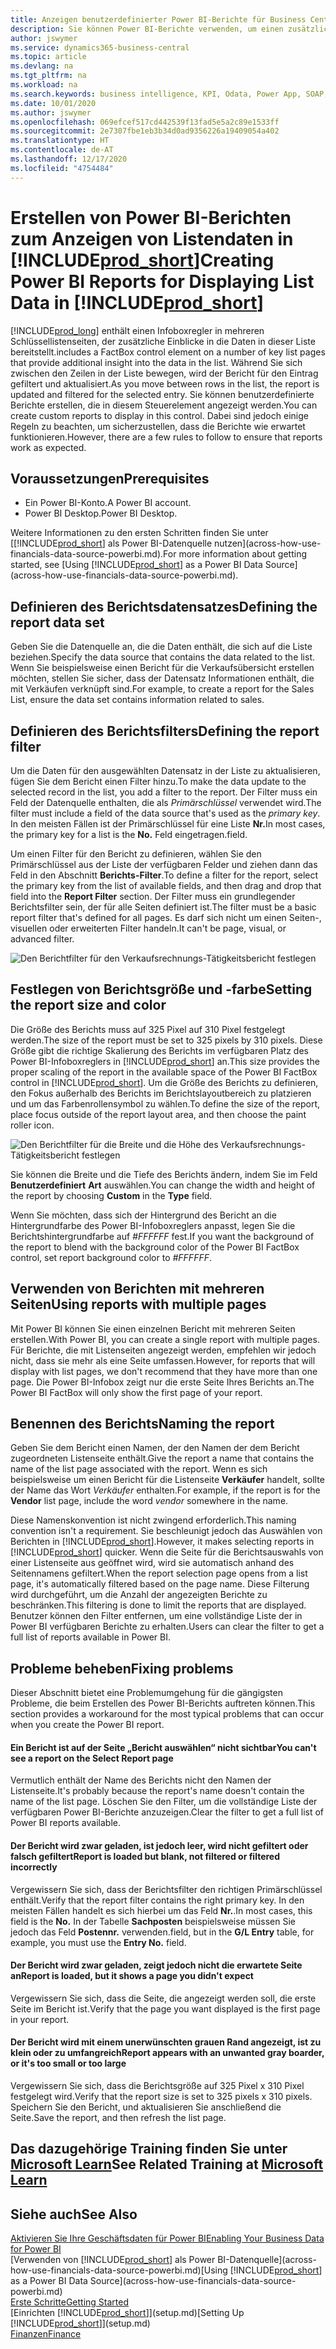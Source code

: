 ```yaml
---
title: Anzeigen benutzerdefinierter Power BI-Berichte für Business Central-Daten | Microsoft Docs
description: Sie können Power BI-Berichte verwenden, um einen zusätzlichen Einblick in Daten in Listen zu gewinnen.
author: jswymer
ms.service: dynamics365-business-central
ms.topic: article
ms.devlang: na
ms.tgt_pltfrm: na
ms.workload: na
ms.search.keywords: business intelligence, KPI, Odata, Power App, SOAP, analysis
ms.date: 10/01/2020
ms.author: jswymer
ms.openlocfilehash: 069efcef517cd442539f13fad5e5a2c89e1533ff
ms.sourcegitcommit: 2e7307fbe1eb3b34d0ad9356226a19409054a402
ms.translationtype: HT
ms.contentlocale: de-AT
ms.lasthandoff: 12/17/2020
ms.locfileid: "4754484"
---
```

# <a name="creating-power-bi-reports-for-displaying-list-data-in-prod_short"></a><span data-ttu-id="2825d-103">Erstellen von Power BI-Berichten zum Anzeigen von Listendaten in [!INCLUDE[prod_short](includes/prod_short.md)]</span><span class="sxs-lookup"><span data-stu-id="2825d-103">Creating Power BI Reports for Displaying List Data in [!INCLUDE[prod_short](includes/prod_short.md)]</span></span>

[!INCLUDE[prod_long](includes/prod_long.md)] <span data-ttu-id="2825d-104">enthält einen Infoboxregler in mehreren Schlüssellistenseiten, der zusätzliche Einblicke in die Daten in dieser Liste bereitstellt.</span><span class="sxs-lookup"><span data-stu-id="2825d-104">includes a FactBox control element on a number of key list pages that provide additional insight into the data in the list.</span></span> <span data-ttu-id="2825d-105">Während Sie sich zwischen den Zeilen in der Liste bewegen, wird der Bericht für den Eintrag gefiltert und aktualisiert.</span><span class="sxs-lookup"><span data-stu-id="2825d-105">As you move between rows in the list, the report is updated and filtered for the selected entry.</span></span> <span data-ttu-id="2825d-106">Sie können benutzerdefinierte Berichte erstellen, die in diesem Steuerelement angezeigt werden.</span><span class="sxs-lookup"><span data-stu-id="2825d-106">You can create custom reports to display in this control.</span></span> <span data-ttu-id="2825d-107">Dabei sind jedoch einige Regeln zu beachten, um sicherzustellen, dass die Berichte wie erwartet funktionieren.</span><span class="sxs-lookup"><span data-stu-id="2825d-107">However, there are a few rules to follow to ensure that reports work as expected.</span></span>  

## <a name="prerequisites"></a><span data-ttu-id="2825d-108">Voraussetzungen</span><span class="sxs-lookup"><span data-stu-id="2825d-108">Prerequisites</span></span>

- <span data-ttu-id="2825d-109">Ein Power BI-Konto.</span><span class="sxs-lookup"><span data-stu-id="2825d-109">A Power BI account.</span></span>
- <span data-ttu-id="2825d-110">Power BI Desktop.</span><span class="sxs-lookup"><span data-stu-id="2825d-110">Power BI Desktop.</span></span>

<span data-ttu-id="2825d-111">Weitere Informationen zu den ersten Schritten finden Sie unter [[!INCLUDE[prod_short](includes/prod_short.md)] als Power BI-Datenquelle nutzen](across-how-use-financials-data-source-powerbi.md).</span><span class="sxs-lookup"><span data-stu-id="2825d-111">For more information about getting started, see [Using [!INCLUDE[prod_short](includes/prod_short.md)] as a Power BI Data Source](across-how-use-financials-data-source-powerbi.md).</span></span>

## <a name="defining-the-report-data-set"></a><span data-ttu-id="2825d-112">Definieren des Berichtsdatensatzes</span><span class="sxs-lookup"><span data-stu-id="2825d-112">Defining the report data set</span></span>

<span data-ttu-id="2825d-113">Geben Sie die Datenquelle an, die die Daten enthält, die sich auf die Liste beziehen.</span><span class="sxs-lookup"><span data-stu-id="2825d-113">Specify the data source that contains the data related to the list.</span></span> <span data-ttu-id="2825d-114">Wenn Sie beispielsweise einen Bericht für die Verkaufsübersicht erstellen möchten, stellen Sie sicher, dass der Datensatz Informationen enthält, die mit Verkäufen verknüpft sind.</span><span class="sxs-lookup"><span data-stu-id="2825d-114">For example, to create a report for the Sales List, ensure the data set contains information related to sales.</span></span>  

## <a name="defining-the-report-filter"></a><span data-ttu-id="2825d-115">Definieren des Berichtsfilters</span><span class="sxs-lookup"><span data-stu-id="2825d-115">Defining the report filter</span></span>

<span data-ttu-id="2825d-116">Um die Daten für den ausgewählten Datensatz in der Liste zu aktualisieren, fügen Sie dem Bericht einen Filter hinzu.</span><span class="sxs-lookup"><span data-stu-id="2825d-116">To make the data update to the selected record in the list, you add a filter to the report.</span></span> <span data-ttu-id="2825d-117">Der Filter muss ein Feld der Datenquelle enthalten, die als *Primärschlüssel* verwendet wird.</span><span class="sxs-lookup"><span data-stu-id="2825d-117">The filter must include a field of the data source that's used as the *primary key*.</span></span> <span data-ttu-id="2825d-118">In den meisten Fällen ist der Primärschlüssel für eine Liste **Nr.**</span><span class="sxs-lookup"><span data-stu-id="2825d-118">In most cases, the primary key for a list is the **No.**</span></span> <span data-ttu-id="2825d-119">Feld eingetragen.</span><span class="sxs-lookup"><span data-stu-id="2825d-119">field.</span></span>

<span data-ttu-id="2825d-120">Um einen Filter für den Bericht zu definieren, wählen Sie den Primärschlüssel aus der Liste der verfügbaren Felder und ziehen dann das Feld in den Abschnitt **Berichts-Filter**.</span><span class="sxs-lookup"><span data-stu-id="2825d-120">To define a filter for the report, select the primary key from the list of available fields, and then drag and drop that field into the **Report Filter** section.</span></span> <span data-ttu-id="2825d-121">Der Filter muss ein grundlegender Berichtsfilter sein, der für alle Seiten definiert ist.</span><span class="sxs-lookup"><span data-stu-id="2825d-121">The filter must be a basic report filter that's defined for all pages.</span></span> <span data-ttu-id="2825d-122">Es darf sich nicht um einen Seiten-, visuellen oder erweiterten Filter handeln.</span><span class="sxs-lookup"><span data-stu-id="2825d-122">It can't be page, visual, or advanced filter.</span></span>

![Den Berichtfilter für den Verkaufsrechnungs-Tätigkeitsbericht festlegen](./media/across-how-use-powerbi-reports-factbox/financials-powerbi-report-filter-v3.png)

## <a name="setting-the-report-size-and-color"></a><span data-ttu-id="2825d-124">Festlegen von Berichtsgröße und -farbe</span><span class="sxs-lookup"><span data-stu-id="2825d-124">Setting the report size and color</span></span>

<span data-ttu-id="2825d-125">Die Größe des Berichts muss auf 325 Pixel auf 310 Pixel festgelegt werden.</span><span class="sxs-lookup"><span data-stu-id="2825d-125">The size of the report must be set to 325 pixels by 310 pixels.</span></span> <span data-ttu-id="2825d-126">Diese Größe gibt die richtige Skalierung des Berichts im verfügbaren Platz des Power BI-Infoboxreglers in [!INCLUDE[prod_short](includes/prod_short.md)] an.</span><span class="sxs-lookup"><span data-stu-id="2825d-126">This size provides the proper scaling of the report in the available space of the Power BI FactBox control in [!INCLUDE[prod_short](includes/prod_short.md)].</span></span> <span data-ttu-id="2825d-127">Um die Größe des Berichts zu definieren, den Fokus außerhalb des Berichts im Berichtslayoutbereich zu platzieren und um das Farbenrollensymbol zu wählen.</span><span class="sxs-lookup"><span data-stu-id="2825d-127">To define the size of the report, place focus outside of the report layout area, and then choose the paint roller icon.</span></span>

![Den Berichtfilter für die Breite und die Höhe des Verkaufsrechnungs-Tätigkeitsbericht festlegen](./media/across-how-use-powerbi-reports-factbox/financials-powerbi-report-sizing-v3.png)

<span data-ttu-id="2825d-129">Sie können die Breite und die Tiefe des Berichts ändern, indem Sie im Feld **Benutzerdefiniert** **Art** auswählen.</span><span class="sxs-lookup"><span data-stu-id="2825d-129">You can change the width and height of the report by choosing **Custom** in the **Type** field.</span></span>

<span data-ttu-id="2825d-130">Wenn Sie möchten, dass sich der Hintergrund des Bericht an die Hintergrundfarbe des Power BI-Infoboxreglers anpasst, legen Sie die Berichtshintergrundfarbe auf *#FFFFFF* fest.</span><span class="sxs-lookup"><span data-stu-id="2825d-130">If you want the background of the report to blend with the background color of the Power BI FactBox control, set report background color to *#FFFFFF*.</span></span> 

## <a name="using-reports-with-multiple-pages"></a><span data-ttu-id="2825d-131">Verwenden von Berichten mit mehreren Seiten</span><span class="sxs-lookup"><span data-stu-id="2825d-131">Using reports with multiple pages</span></span>

<span data-ttu-id="2825d-132">Mit Power BI können Sie einen einzelnen Bericht mit mehreren Seiten erstellen.</span><span class="sxs-lookup"><span data-stu-id="2825d-132">With Power BI, you can create a single report with multiple pages.</span></span> <span data-ttu-id="2825d-133">Für Berichte, die mit Listenseiten angezeigt werden, empfehlen wir jedoch nicht, dass sie mehr als eine Seite umfassen.</span><span class="sxs-lookup"><span data-stu-id="2825d-133">However, for reports that will display with list pages, we don't recommend that they have more than one page.</span></span> <span data-ttu-id="2825d-134">Die Power BI-Infobox zeigt nur die erste Seite Ihres Berichts an.</span><span class="sxs-lookup"><span data-stu-id="2825d-134">The Power BI FactBox will only show the first page of your report.</span></span>

## <a name="naming-the-report"></a><span data-ttu-id="2825d-135">Benennen des Berichts</span><span class="sxs-lookup"><span data-stu-id="2825d-135">Naming the report</span></span>

<span data-ttu-id="2825d-136">Geben Sie dem Bericht einen Namen, der den Namen der dem Bericht zugeordneten Listenseite enthält.</span><span class="sxs-lookup"><span data-stu-id="2825d-136">Give the report a name that contains the name of the list page associated with the report.</span></span> <span data-ttu-id="2825d-137">Wenn es sich beispielsweise um einen Bericht für die Listenseite **Verkäufer** handelt, sollte der Name das Wort *Verkäufer* enthalten.</span><span class="sxs-lookup"><span data-stu-id="2825d-137">For example, if the report is for the **Vendor** list page, include the word *vendor* somewhere in the name.</span></span>  

<span data-ttu-id="2825d-138">Diese Namenskonvention ist nicht zwingend erforderlich.</span><span class="sxs-lookup"><span data-stu-id="2825d-138">This naming convention isn't a requirement.</span></span> <span data-ttu-id="2825d-139">Sie beschleunigt jedoch das Auswählen von Berichten in [!INCLUDE[prod_short](includes/prod_short.md)].</span><span class="sxs-lookup"><span data-stu-id="2825d-139">However, it makes selecting reports in [!INCLUDE[prod_short](includes/prod_short.md)] quicker.</span></span> <span data-ttu-id="2825d-140">Wenn die Seite für die Berichtsauswahls von einer Listenseite aus geöffnet wird, wird sie automatisch anhand des Seitennamens gefiltert.</span><span class="sxs-lookup"><span data-stu-id="2825d-140">When the report selection page opens from a list page, it's automatically filtered based on the page name.</span></span> <span data-ttu-id="2825d-141">Diese Filterung wird durchgeführt, um die Anzahl der angezeigten Berichte zu beschränken.</span><span class="sxs-lookup"><span data-stu-id="2825d-141">This filtering is done to limit the reports that are displayed.</span></span> <span data-ttu-id="2825d-142">Benutzer können den Filter entfernen, um eine vollständige Liste der in Power BI verfügbaren Berichte zu erhalten.</span><span class="sxs-lookup"><span data-stu-id="2825d-142">Users can clear the filter to get a full list of reports available in Power BI.</span></span>  

## <a name="fixing-problems"></a><span data-ttu-id="2825d-143">Probleme beheben</span><span class="sxs-lookup"><span data-stu-id="2825d-143">Fixing problems</span></span>

<span data-ttu-id="2825d-144">Dieser Abschnitt bietet eine Problemumgehung für die gängigsten Probleme, die beim Erstellen des Power BI-Berichts auftreten können.</span><span class="sxs-lookup"><span data-stu-id="2825d-144">This section provides a workaround for the most typical problems that can occur when you create the Power BI report.</span></span>  

#### <a name="you-cant-see-a-report-on-the-select-report-page"></a><span data-ttu-id="2825d-145">Ein Bericht ist auf der Seite „Bericht auswählen“ nicht sichtbar</span><span class="sxs-lookup"><span data-stu-id="2825d-145">You can't see a report on the Select Report page</span></span>

<span data-ttu-id="2825d-146">Vermutlich enthält der Name des Berichts nicht den Namen der Listenseite.</span><span class="sxs-lookup"><span data-stu-id="2825d-146">It's probably because the report's name doesn't contain the name of the list page.</span></span> <span data-ttu-id="2825d-147">Löschen Sie den Filter, um die vollständige Liste der verfügbaren Power BI-Berichte anzuzeigen.</span><span class="sxs-lookup"><span data-stu-id="2825d-147">Clear the filter to get a full list of Power BI reports available.</span></span>  

#### <a name="report-is-loaded-but-blank-not-filtered-or-filtered-incorrectly"></a><span data-ttu-id="2825d-148">Der Bericht wird zwar geladen, ist jedoch leer, wird nicht gefiltert oder falsch gefiltert</span><span class="sxs-lookup"><span data-stu-id="2825d-148">Report is loaded but blank, not filtered or filtered incorrectly</span></span>

<span data-ttu-id="2825d-149">Vergewissern Sie sich, dass der Berichtsfilter den richtigen Primärschlüssel enthält.</span><span class="sxs-lookup"><span data-stu-id="2825d-149">Verify that the report filter contains the right primary key.</span></span> <span data-ttu-id="2825d-150">In den meisten Fällen handelt es sich hierbei um das Feld **Nr.**.</span><span class="sxs-lookup"><span data-stu-id="2825d-150">In most cases, this field is the **No.**</span></span> <span data-ttu-id="2825d-151">In der Tabelle **Sachposten** beispielsweise müssen Sie jedoch das Feld **Postennr.** verwenden.</span><span class="sxs-lookup"><span data-stu-id="2825d-151">field, but in the **G/L Entry** table, for example, you must use the **Entry No.** field.</span></span>

#### <a name="report-is-loaded-but-it-shows-a-page-you-didnt-expect"></a><span data-ttu-id="2825d-152">Der Bericht wird zwar geladen, zeigt jedoch nicht die erwartete Seite an</span><span class="sxs-lookup"><span data-stu-id="2825d-152">Report is loaded, but it shows a page you didn't expect</span></span>

<span data-ttu-id="2825d-153">Vergewissern Sie sich, dass die Seite, die angezeigt werden soll, die erste Seite im Bericht ist.</span><span class="sxs-lookup"><span data-stu-id="2825d-153">Verify that the page you want displayed is the first page in your report.</span></span>  

#### <a name="report-appears-with-an-unwanted-gray-boarder-or-its-too-small-or-too-large"></a><span data-ttu-id="2825d-154">Der Bericht wird mit einem unerwünschten grauen Rand angezeigt, ist zu klein oder zu umfangreich</span><span class="sxs-lookup"><span data-stu-id="2825d-154">Report appears with an unwanted gray boarder, or it's too small or too large</span></span>

<span data-ttu-id="2825d-155">Vergewissern Sie sich, dass die Berichtsgröße auf 325 Pixel x 310 Pixel festgelegt wird.</span><span class="sxs-lookup"><span data-stu-id="2825d-155">Verify that the report size is set to 325 pixels x 310 pixels.</span></span> <span data-ttu-id="2825d-156">Speichern Sie den Bericht, und aktualisieren Sie anschließend die Seite.</span><span class="sxs-lookup"><span data-stu-id="2825d-156">Save the report, and then refresh the list page.</span></span>  

## <a name="see-related-training-at-microsoft-learn"></a><span data-ttu-id="2825d-157">Das dazugehörige Training finden Sie unter [Microsoft Learn](/learn/modules/configure-powerbi-excel-dynamics-365-business-central/index)</span><span class="sxs-lookup"><span data-stu-id="2825d-157">See Related Training at [Microsoft Learn](/learn/modules/configure-powerbi-excel-dynamics-365-business-central/index)</span></span>

## <a name="see-also"></a><span data-ttu-id="2825d-158">Siehe auch</span><span class="sxs-lookup"><span data-stu-id="2825d-158">See Also</span></span>

[<span data-ttu-id="2825d-159">Aktivieren Sie Ihre Geschäftsdaten für Power BI</span><span class="sxs-lookup"><span data-stu-id="2825d-159">Enabling Your Business Data for Power BI</span></span>](admin-powerbi.md)  
<span data-ttu-id="2825d-160">[Verwenden von [!INCLUDE[prod_short](includes/prod_short.md)] als Power BI-Datenquelle](across-how-use-financials-data-source-powerbi.md)</span><span class="sxs-lookup"><span data-stu-id="2825d-160">[Using [!INCLUDE[prod_short](includes/prod_short.md)] as a Power BI Data Source](across-how-use-financials-data-source-powerbi.md)</span></span>  
[<span data-ttu-id="2825d-161">Erste Schritte</span><span class="sxs-lookup"><span data-stu-id="2825d-161">Getting Started</span></span>](product-get-started.md)  
<span data-ttu-id="2825d-162">[Einrichten [!INCLUDE[prod_short](includes/prod_short.md)]](setup.md)</span><span class="sxs-lookup"><span data-stu-id="2825d-162">[Setting Up [!INCLUDE[prod_short](includes/prod_short.md)]](setup.md)</span></span>  
[<span data-ttu-id="2825d-163">Finanzen</span><span class="sxs-lookup"><span data-stu-id="2825d-163">Finance</span></span>](finance.md)  
